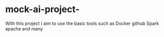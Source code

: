 # mock-ai-project-
With this project I aim to use the basic tools such as Docker github Spark apache and many 

